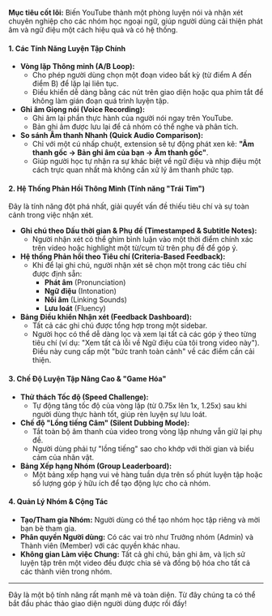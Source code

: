 **Mục tiêu cốt lõi:** Biến YouTube thành một phòng luyện nói và nhận xét chuyên
nghiệp cho các nhóm học ngoại ngữ, giúp người dùng cải thiện phát âm và ngữ điệu
một cách hiệu quả và có hệ thống.

#### **1. Các Tính Năng Luyện Tập Chính**

- **Vòng lặp Thông minh (A/B Loop):**
  - Cho phép người dùng chọn một đoạn video bất kỳ (từ điểm A đến điểm B) để lặp
    lại liên tục.
  - Điều khiển dễ dàng bằng các nút trên giao diện hoặc qua phím tắt để không
    làm gián đoạn quá trình luyện tập.
- **Ghi âm Giọng nói (Voice Recording):**
  - Ghi âm lại phần thực hành của người nói ngay trên YouTube.
  - Bản ghi âm được lưu lại để cả nhóm có thể nghe và phân tích.
- **So sánh Âm thanh Nhanh (Quick Audio Comparison):**
  - Chỉ với một cú nhấp chuột, extension sẽ tự động phát xen kẽ: **"Âm thanh gốc
    -> Bản ghi âm của bạn -> Âm thanh gốc"**.
  - Giúp người học tự nhận ra sự khác biệt về ngữ điệu và nhịp điệu một cách
    trực quan nhất mà không cần xử lý âm thanh phức tạp.

#### **2. Hệ Thống Phản Hồi Thông Minh (Tính năng "Trái Tim")**

Đây là tính năng đột phá nhất, giải quyết vấn đề thiếu tiêu chí và sự toàn cảnh
trong việc nhận xét.

- **Ghi chú theo Dấu thời gian & Phụ đề (Timestamped & Subtitle Notes):**
  - Người nhận xét có thể ghim bình luận vào một thời điểm chính xác trên video
    hoặc highlight một từ/cụm từ trên phụ đề để góp ý.
- **Hệ thống Phản hồi theo Tiêu chí (Criteria-Based Feedback):**
  - Khi để lại ghi chú, người nhận xét sẽ chọn một trong các tiêu chí được định
    sẵn:
    - **Phát âm** (Pronunciation)
    - **Ngữ điệu** (Intonation)
    - **Nối âm** (Linking Sounds)
    - **Lưu loát** (Fluency)
- **Bảng Điều khiển Nhận xét (Feedback Dashboard):**
  - Tất cả các ghi chú được tổng hợp trong một sidebar.
  - Người học có thể dễ dàng lọc và xem lại tất cả các góp ý theo từng tiêu chí
    (ví dụ: "Xem tất cả lỗi về Ngữ điệu của tôi trong video này"). Điều này cung
    cấp một "bức tranh toàn cảnh" về các điểm cần cải thiện.

#### **3. Chế Độ Luyện Tập Nâng Cao & "Game Hóa"**

- **Thử thách Tốc độ (Speed Challenge):**
  - Tự động tăng tốc độ của vòng lặp (từ 0.75x lên 1x, 1.25x) sau khi người dùng
    thực hành tốt, giúp rèn luyện sự lưu loát.
- **Chế độ "Lồng tiếng Câm" (Silent Dubbing Mode):**
  - Tắt toàn bộ âm thanh của video trong vòng lặp nhưng vẫn giữ lại phụ đề.
  - Người dùng phải tự "lồng tiếng" sao cho khớp với thời gian và biểu cảm của
    nhân vật.
- **Bảng Xếp hạng Nhóm (Group Leaderboard):**
  - Một bảng xếp hạng vui vẻ hàng tuần dựa trên số phút luyện tập hoặc số lượng
    góp ý hữu ích để tạo động lực cho cả nhóm.

#### **4. Quản Lý Nhóm & Cộng Tác**

- **Tạo/Tham gia Nhóm:** Người dùng có thể tạo nhóm học tập riêng và mời bạn bè
  tham gia.
- **Phân quyền Người dùng:** Có các vai trò như Trưởng nhóm (Admin) và Thành
  viên (Member) với các quyền khác nhau.
- **Không gian Làm việc Chung:** Tất cả ghi chú, bản ghi âm, và lịch sử luyện
  tập trên một video đều được chia sẻ và đồng bộ hóa cho tất cả các thành viên
  trong nhóm.

---

Đây là một bộ tính năng rất mạnh mẽ và toàn diện. Từ đây chúng ta có thể bắt đầu
phác thảo giao diện người dùng được rồi đấy!

